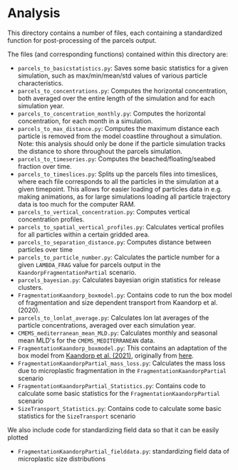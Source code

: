 # Analysis

This directory contains a number of files, each containing a standardized function for post-processing of the parcels
output.

The files (and corresponding functions) contained within this directory are:
- `parcels_to_basicstatistics.py`: Saves some basic statistics for a given simulation, such as max/min/mean/std values
of various particle characteristics.
- `parcels_to_concentrations.py`: Computes the horizontal concentration, both averaged over the entire length of the
simulation and for each simulation year.
- `parcels_to_concentration_monthly.py`: Computes the horizontal concentration, for each month in a simulation.
- `parcels_to_max_distance.py`: Computes the maximum distance each particle is removed from the model coastline throughout
a simulation. Note: this analysis should only be done if the particle simulation tracks the distance to shore throughout
the parcels simulation.
- `parcels_to_timeseries.py`: Computes the beached/floating/seabed fraction over time.
- `parcels_to_timeslices.py`: Splits up the parcels files into timeslices, where each file corresponds to all the
particles in the simulation at a given timepoint. This allows for easier loading of particles data in e.g. making
animations, as for large simulations loading all particle trajectory data is too much for the computer RAM.
- `parcels_to_vertical_concentration.py`: Computes vertical concentration profiles.
- `parcels_to_spatial_vertical_profiles.py`: Calculates vertical profiles for all particles within a certain gridded area.
- `parcels_to_separation_distance.py`: Computes distance between particles over time
- `parcels_to_particle_number.py`: Calculates the particle number for a given `LAMBDA_FRAG` value for parcels output
in the `KaandorpFragmentationPartial` scenario.
- `parcels_bayesian.py`: Calculates bayesian origin statistics for release clusters.
- `FragmentationKaandorp_boxmodel.py`: Contains code to run the box model of fragmentation and size dependent transport from Kaandorp et al. (2020).
- `parcels_to_lonlat_average.py`: Calculates lon lat averages of the particle concentrations, averaged over each simulation year.
- `CMEMS_mediterranean_mean_MLD.py`: Calculates monthly and seasonal mean MLD's for the `CMEMS_MEDITERRANEAN` data.
- `FragmentationKaandorp_boxmodel.py`: This contains an adaptation of the box model from  [Kaandorp et al. (2021)](https://doi.org/10.1088/1748-9326/abe9ea),
originally from [here](https://github.com/OceanParcels/ContinuousCascadingFragmentation/blob/main/box_model_Mediterranean.py).
- `FragmentationKaandorpPartial_mass_loss.py`: Calculates the mass loss due to microplastic fragmentation in the `FragmentationKaandorpPartial` scenario
- `FragmentationKaandorpPartial_Statistics.py`: Contains code to calculate some basic statistics for the `FragmentationKaandorpPartial` scenario
- `SizeTransport_Statistics.py`: Contains code to calculate some basic statistics for the `SizeTransport` scenario


We also include code for standardizing field data so that it can be easily plotted
- `FragmentationKaandorpPartial_fielddata.py`: standardizing field data of microplastic size distributions
